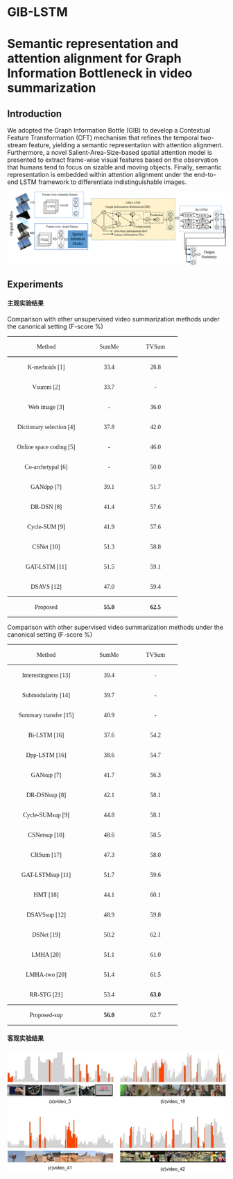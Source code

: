 # GIB-LSTM
# Semantic representation and attention alignment for Graph Information Bottleneck in video summarization  

## Introduction

We adopted the Graph Information Bottle (GIB) to develop a Contextual Feature Transformation (CFT)  mechanism that refines the temporal two-stream feature, yielding a semantic representation with attention alignment. Furthermore, a novel Salient-Area-Size-based spatial attention model is presented to extract frame-wise visual features based on the observation that humans tend to focus on sizable and moving objects. Finally, semantic representation is embedded within attention alignment under the end-to-end LSTM framework to differentiate indistinguishable images.

![](https://github.com/wangrui91/GIB-LSTM/blob/main/images/GIB-LSTM.png)

##  Experiments
#### 主观实验结果
Comparison with other unsupervised video summarization methods under the canonical setting (F-score %)

<table class=MsoTableGrid border=1 cellspacing=0 cellpadding=0
 style='border-collapse:collapse;border:none;mso-border-alt:solid windowtext .5pt;
 mso-yfti-tbllook:1184;mso-padding-alt:0cm 5.4pt 0cm 5.4pt'>
 <tr style='mso-yfti-irow:0;mso-yfti-firstrow:yes'>
  <td width=165 valign=top style='width:123.7pt;border-top:solid windowtext 1.0pt;
  border-left:none;border-bottom:solid windowtext 1.0pt;border-right:none;
  mso-border-top-alt:solid windowtext .5pt;mso-border-bottom-alt:solid windowtext .5pt;
  padding:0cm 5.4pt 0cm 5.4pt'>
  <p class=MsoNormal align=center style='text-align:center;mso-pagination:widow-orphan'><span
  lang=EN-US style='font-family:"Times New Roman",serif'>Method<o:p></o:p></span></p>
  </td>
  <td width=97 valign=top style='width:72.8pt;border-top:solid windowtext 1.0pt;
  border-left:none;border-bottom:solid windowtext 1.0pt;border-right:none;
  mso-border-top-alt:solid windowtext .5pt;mso-border-bottom-alt:solid windowtext .5pt;
  padding:0cm 5.4pt 0cm 5.4pt'>
  <p class=MsoNormal align=center style='text-align:center;mso-pagination:widow-orphan'><span
  class=SpellE><span lang=EN-US style='font-family:"Times New Roman",serif'>SumMe</span></span><span
  lang=EN-US style='font-family:"Times New Roman",serif'><o:p></o:p></span></p>
  </td>
  <td width=88 valign=top style='width:66.0pt;border-top:solid windowtext 1.0pt;
  border-left:none;border-bottom:solid windowtext 1.0pt;border-right:none;
  mso-border-top-alt:solid windowtext .5pt;mso-border-bottom-alt:solid windowtext .5pt;
  padding:0cm 5.4pt 0cm 5.4pt'>
  <p class=MsoNormal align=center style='text-align:center;mso-pagination:widow-orphan'><span
  class=SpellE><span lang=EN-US style='font-family:"Times New Roman",serif'>TVSum</span></span><span
  lang=EN-US style='font-family:"Times New Roman",serif'><o:p></o:p></span></p>
  </td>
 </tr>
 <tr style='mso-yfti-irow:1'>
  <td width=165 valign=top style='width:123.7pt;border:none;mso-border-top-alt:
  solid windowtext .5pt;padding:0cm 5.4pt 0cm 5.4pt'>
  <p class=MsoNormal align=center style='text-align:center;mso-pagination:widow-orphan'><span
  lang=EN-US style='font-family:"Times New Roman",serif'>K-<span class=SpellE>methoids</span>
  [1]<o:p></o:p></span></p>
  </td>
  <td width=97 valign=top style='width:72.8pt;border:none;mso-border-top-alt:
  solid windowtext .5pt;padding:0cm 5.4pt 0cm 5.4pt'>
  <p class=MsoNormal align=center style='text-align:center;mso-pagination:widow-orphan'><span
  lang=EN-US style='font-family:"Times New Roman",serif'>33.4<o:p></o:p></span></p>
  </td>
  <td width=88 valign=top style='width:66.0pt;border:none;mso-border-top-alt:
  solid windowtext .5pt;padding:0cm 5.4pt 0cm 5.4pt'>
  <p class=MsoNormal align=center style='text-align:center;mso-pagination:widow-orphan'><span
  lang=EN-US style='font-family:"Times New Roman",serif'>28.8<o:p></o:p></span></p>
  </td>
 </tr>
 <tr style='mso-yfti-irow:2'>
  <td width=165 valign=top style='width:123.7pt;border:none;padding:0cm 5.4pt 0cm 5.4pt'>
  <p class=MsoNormal align=center style='text-align:center;mso-pagination:widow-orphan'><span
  class=SpellE><span lang=EN-US style='font-family:"Times New Roman",serif'>Vsumm</span></span><span
  lang=EN-US style='font-family:"Times New Roman",serif'> [2]<o:p></o:p></span></p>
  </td>
  <td width=97 valign=top style='width:72.8pt;border:none;padding:0cm 5.4pt 0cm 5.4pt'>
  <p class=MsoNormal align=center style='text-align:center;mso-pagination:widow-orphan'><span
  lang=EN-US style='font-family:"Times New Roman",serif'>33.7<o:p></o:p></span></p>
  </td>
  <td width=88 valign=top style='width:66.0pt;border:none;padding:0cm 5.4pt 0cm 5.4pt'>
  <p class=MsoNormal align=center style='text-align:center;mso-pagination:widow-orphan'><span
  lang=EN-US style='font-family:"Times New Roman",serif'>-<o:p></o:p></span></p>
  </td>
 </tr>
 <tr style='mso-yfti-irow:3'>
  <td width=165 valign=top style='width:123.7pt;border:none;padding:0cm 5.4pt 0cm 5.4pt'>
  <p class=MsoNormal align=center style='text-align:center;mso-pagination:widow-orphan'><span
  lang=EN-US style='font-family:"Times New Roman",serif'>Web image [3]<o:p></o:p></span></p>
  </td>
  <td width=97 valign=top style='width:72.8pt;border:none;padding:0cm 5.4pt 0cm 5.4pt'>
  <p class=MsoNormal align=center style='text-align:center;mso-pagination:widow-orphan'><span
  lang=EN-US style='font-family:"Times New Roman",serif'>-<o:p></o:p></span></p>
  </td>
  <td width=88 valign=top style='width:66.0pt;border:none;padding:0cm 5.4pt 0cm 5.4pt'>
  <p class=MsoNormal align=center style='text-align:center;mso-pagination:widow-orphan'><span
  lang=EN-US style='font-family:"Times New Roman",serif'>36.0<o:p></o:p></span></p>
  </td>
 </tr>
 <tr style='mso-yfti-irow:4'>
  <td width=165 valign=top style='width:123.7pt;border:none;padding:0cm 5.4pt 0cm 5.4pt'>
  <p class=MsoNormal align=center style='text-align:center;mso-pagination:widow-orphan'><span
  lang=EN-US style='font-family:"Times New Roman",serif'>Dictionary selection [4]<o:p></o:p></span></p>
  </td>
  <td width=97 valign=top style='width:72.8pt;border:none;padding:0cm 5.4pt 0cm 5.4pt'>
  <p class=MsoNormal align=center style='text-align:center;mso-pagination:widow-orphan'><span
  lang=EN-US style='font-family:"Times New Roman",serif'>37.8<o:p></o:p></span></p>
  </td>
  <td width=88 valign=top style='width:66.0pt;border:none;padding:0cm 5.4pt 0cm 5.4pt'>
  <p class=MsoNormal align=center style='text-align:center;mso-pagination:widow-orphan'><span
  lang=EN-US style='font-family:"Times New Roman",serif'>42.0<o:p></o:p></span></p>
  </td>
 </tr>
 <tr style='mso-yfti-irow:5'>
  <td width=165 valign=top style='width:123.7pt;border:none;padding:0cm 5.4pt 0cm 5.4pt'>
  <p class=MsoNormal align=center style='text-align:center;mso-pagination:widow-orphan'><span
  lang=EN-US style='font-family:"Times New Roman",serif'>Online space coding [5]<o:p></o:p></span></p>
  </td>
  <td width=97 valign=top style='width:72.8pt;border:none;padding:0cm 5.4pt 0cm 5.4pt'>
  <p class=MsoNormal align=center style='text-align:center;mso-pagination:widow-orphan'><span
  lang=EN-US style='font-family:"Times New Roman",serif'>-<o:p></o:p></span></p>
  </td>
  <td width=88 valign=top style='width:66.0pt;border:none;padding:0cm 5.4pt 0cm 5.4pt'>
  <p class=MsoNormal align=center style='text-align:center;mso-pagination:widow-orphan'><span
  lang=EN-US style='font-family:"Times New Roman",serif'>46.0<o:p></o:p></span></p>
  </td>
 </tr>
 <tr style='mso-yfti-irow:6'>
  <td width=165 valign=top style='width:123.7pt;border:none;padding:0cm 5.4pt 0cm 5.4pt'>
  <p class=MsoNormal align=center style='text-align:center;mso-pagination:widow-orphan'><span
  lang=EN-US style='font-family:"Times New Roman",serif'>Co-archetypal [6]<o:p></o:p></span></p>
  </td>
  <td width=97 valign=top style='width:72.8pt;border:none;padding:0cm 5.4pt 0cm 5.4pt'>
  <p class=MsoNormal align=center style='text-align:center;mso-pagination:widow-orphan'><span
  lang=EN-US style='font-family:"Times New Roman",serif'>-<o:p></o:p></span></p>
  </td>
  <td width=88 valign=top style='width:66.0pt;border:none;padding:0cm 5.4pt 0cm 5.4pt'>
  <p class=MsoNormal align=center style='text-align:center;mso-pagination:widow-orphan'><span
  lang=EN-US style='font-family:"Times New Roman",serif'>50.0<o:p></o:p></span></p>
  </td>
 </tr>
 <tr style='mso-yfti-irow:7'>
  <td width=165 valign=top style='width:123.7pt;border:none;padding:0cm 5.4pt 0cm 5.4pt'>
  <p class=MsoNormal align=center style='text-align:center;mso-pagination:widow-orphan'><span
  class=SpellE><span lang=EN-US style='font-family:"Times New Roman",serif'>GANdpp</span></span><span
  lang=EN-US style='font-family:"Times New Roman",serif'> [7]<o:p></o:p></span></p>
  </td>
  <td width=97 valign=top style='width:72.8pt;border:none;padding:0cm 5.4pt 0cm 5.4pt'>
  <p class=MsoNormal align=center style='text-align:center;mso-pagination:widow-orphan'><span
  lang=EN-US style='font-family:"Times New Roman",serif'>39.1<o:p></o:p></span></p>
  </td>
  <td width=88 valign=top style='width:66.0pt;border:none;padding:0cm 5.4pt 0cm 5.4pt'>
  <p class=MsoNormal align=center style='text-align:center;mso-pagination:widow-orphan'><span
  lang=EN-US style='font-family:"Times New Roman",serif'>51.7<o:p></o:p></span></p>
  </td>
 </tr>
 <tr style='mso-yfti-irow:8'>
  <td width=165 valign=top style='width:123.7pt;border:none;padding:0cm 5.4pt 0cm 5.4pt'>
  <p class=MsoNormal align=center style='text-align:center;mso-pagination:widow-orphan'><span
  lang=EN-US style='font-family:"Times New Roman",serif'>DR-DSN [8]<o:p></o:p></span></p>
  </td>
  <td width=97 valign=top style='width:72.8pt;border:none;padding:0cm 5.4pt 0cm 5.4pt'>
  <p class=MsoNormal align=center style='text-align:center;mso-pagination:widow-orphan'><span
  lang=EN-US style='font-family:"Times New Roman",serif'>41.4<o:p></o:p></span></p>
  </td>
  <td width=88 valign=top style='width:66.0pt;border:none;padding:0cm 5.4pt 0cm 5.4pt'>
  <p class=MsoNormal align=center style='text-align:center;mso-pagination:widow-orphan'><span
  lang=EN-US style='font-family:"Times New Roman",serif'>57.6<o:p></o:p></span></p>
  </td>
 </tr>
 <tr style='mso-yfti-irow:9'>
  <td width=165 valign=top style='width:123.7pt;border:none;padding:0cm 5.4pt 0cm 5.4pt'>
  <p class=MsoNormal align=center style='text-align:center;mso-pagination:widow-orphan'><span
  lang=EN-US style='font-family:"Times New Roman",serif'>Cycle-SUM [9]<o:p></o:p></span></p>
  </td>
  <td width=97 valign=top style='width:72.8pt;border:none;padding:0cm 5.4pt 0cm 5.4pt'>
  <p class=MsoNormal align=center style='text-align:center;mso-pagination:widow-orphan'><span
  lang=EN-US style='font-family:"Times New Roman",serif'>41.9<o:p></o:p></span></p>
  </td>
  <td width=88 valign=top style='width:66.0pt;border:none;padding:0cm 5.4pt 0cm 5.4pt'>
  <p class=MsoNormal align=center style='text-align:center;mso-pagination:widow-orphan'><span
  lang=EN-US style='font-family:"Times New Roman",serif'>57.6<o:p></o:p></span></p>
  </td>
 </tr>
 <tr style='mso-yfti-irow:10'>
  <td width=165 valign=top style='width:123.7pt;border:none;padding:0cm 5.4pt 0cm 5.4pt'>
  <p class=MsoNormal align=center style='text-align:center;mso-pagination:widow-orphan'><span
  class=SpellE><span lang=EN-US style='font-family:"Times New Roman",serif'>CSNet</span></span><span
  lang=EN-US style='font-family:"Times New Roman",serif'> [10]<o:p></o:p></span></p>
  </td>
  <td width=97 valign=top style='width:72.8pt;border:none;padding:0cm 5.4pt 0cm 5.4pt'>
  <p class=MsoNormal align=center style='text-align:center;mso-pagination:widow-orphan'><span
  lang=EN-US style='font-family:"Times New Roman",serif'>51.3<o:p></o:p></span></p>
  </td>
  <td width=88 valign=top style='width:66.0pt;border:none;padding:0cm 5.4pt 0cm 5.4pt'>
  <p class=MsoNormal align=center style='text-align:center;mso-pagination:widow-orphan'><span
  lang=EN-US style='font-family:"Times New Roman",serif'>58.8<o:p></o:p></span></p>
  </td>
 </tr>
 <tr style='mso-yfti-irow:11'>
  <td width=165 valign=top style='width:123.7pt;border:none;padding:0cm 5.4pt 0cm 5.4pt'>
  <p class=MsoNormal align=center style='text-align:center;mso-pagination:widow-orphan'><span
  lang=EN-US style='font-family:"Times New Roman",serif'>GAT-LSTM [11]<o:p></o:p></span></p>
  </td>
  <td width=97 valign=top style='width:72.8pt;border:none;padding:0cm 5.4pt 0cm 5.4pt'>
  <p class=MsoNormal align=center style='text-align:center;mso-pagination:widow-orphan'><span
  lang=EN-US style='font-family:"Times New Roman",serif'>51.5<o:p></o:p></span></p>
  </td>
  <td width=88 valign=top style='width:66.0pt;border:none;padding:0cm 5.4pt 0cm 5.4pt'>
  <p class=MsoNormal align=center style='text-align:center;mso-pagination:widow-orphan'><span
  lang=EN-US style='font-family:"Times New Roman",serif'>59.1<o:p></o:p></span></p>
  </td>
 </tr>
 <tr style='mso-yfti-irow:12'>
  <td width=165 valign=top style='width:123.7pt;border:none;border-bottom:solid windowtext 1.0pt;
  mso-border-bottom-alt:solid windowtext .5pt;padding:0cm 5.4pt 0cm 5.4pt'>
  <p class=MsoNormal align=center style='text-align:center;mso-pagination:widow-orphan'><span
  lang=EN-US style='font-family:"Times New Roman",serif'>DSAVS [12]<o:p></o:p></span></p>
  </td>
  <td width=97 valign=top style='width:72.8pt;border:none;border-bottom:solid windowtext 1.0pt;
  mso-border-bottom-alt:solid windowtext .5pt;padding:0cm 5.4pt 0cm 5.4pt'>
  <p class=MsoNormal align=center style='text-align:center;mso-pagination:widow-orphan'><span
  lang=EN-US style='font-family:"Times New Roman",serif'>47.0<o:p></o:p></span></p>
  </td>
  <td width=88 valign=top style='width:66.0pt;border:none;border-bottom:solid windowtext 1.0pt;
  mso-border-bottom-alt:solid windowtext .5pt;padding:0cm 5.4pt 0cm 5.4pt'>
  <p class=MsoNormal align=center style='text-align:center;mso-pagination:widow-orphan'><span
  lang=EN-US style='font-family:"Times New Roman",serif'>59.4<o:p></o:p></span></p>
  </td>
 </tr>
 <tr style='mso-yfti-irow:13;mso-yfti-lastrow:yes'>
  <td width=165 valign=top style='width:123.7pt;border:none;border-bottom:solid windowtext 1.0pt;
  mso-border-top-alt:solid windowtext .5pt;mso-border-top-alt:solid windowtext .5pt;
  mso-border-bottom-alt:solid windowtext .5pt;padding:0cm 5.4pt 0cm 5.4pt'>
  <p class=MsoNormal align=center style='text-align:center;mso-pagination:widow-orphan'><span
  lang=EN-US style='font-family:"Times New Roman",serif'>Proposed<o:p></o:p></span></p>
  </td>
  <td width=97 valign=top style='width:72.8pt;border:none;border-bottom:solid windowtext 1.0pt;
  mso-border-top-alt:solid windowtext .5pt;mso-border-top-alt:solid windowtext .5pt;
  mso-border-bottom-alt:solid windowtext .5pt;padding:0cm 5.4pt 0cm 5.4pt'>
  <p class=MsoNormal align=center style='text-align:center;mso-pagination:widow-orphan'><b><span
  lang=EN-US style='font-family:"Times New Roman",serif'>55.0<o:p></o:p></span></b></p>
  </td>
  <td width=88 valign=top style='width:66.0pt;border:none;border-bottom:solid windowtext 1.0pt;
  mso-border-top-alt:solid windowtext .5pt;mso-border-top-alt:solid windowtext .5pt;
  mso-border-bottom-alt:solid windowtext .5pt;padding:0cm 5.4pt 0cm 5.4pt'>
  <p class=MsoNormal align=center style='text-align:center;mso-pagination:widow-orphan'><b><span
  lang=EN-US style='font-family:"Times New Roman",serif'>62.5<o:p></o:p></span></b></p>
  </td>
 </tr>
</table>

Comparison with other supervised video summarization methods under the canonical setting (F-score %)

<table class=MsoTableGrid border=1 cellspacing=0 cellpadding=0
 style='border-collapse:collapse;border:none;mso-border-alt:solid windowtext .5pt;
 mso-yfti-tbllook:1184;mso-padding-alt:0cm 5.4pt 0cm 5.4pt'>
 <tr style='mso-yfti-irow:0;mso-yfti-firstrow:yes'>
  <td width=165 valign=top style='width:123.7pt;border-top:solid windowtext 1.0pt;
  border-left:none;border-bottom:solid windowtext 1.0pt;border-right:none;
  mso-border-top-alt:solid windowtext .5pt;mso-border-bottom-alt:solid windowtext .5pt;
  padding:0cm 5.4pt 0cm 5.4pt'>
  <p class=MsoNormal align=center style='text-align:center;mso-pagination:widow-orphan'><span
  lang=EN-US style='font-family:"Times New Roman",serif'>Method</span><span
  lang=EN-US style='mso-bidi-font-size:10.5pt;font-family:"Times New Roman",serif'><o:p></o:p></span></p>
  </td>
  <td width=97 valign=top style='width:72.8pt;border-top:solid windowtext 1.0pt;
  border-left:none;border-bottom:solid windowtext 1.0pt;border-right:none;
  mso-border-top-alt:solid windowtext .5pt;mso-border-bottom-alt:solid windowtext .5pt;
  padding:0cm 5.4pt 0cm 5.4pt'>
  <p class=MsoNormal align=center style='text-align:center;mso-pagination:widow-orphan'><span
  class=SpellE><span lang=EN-US style='font-family:"Times New Roman",serif'>SumMe</span></span><span
  lang=EN-US style='font-family:"Times New Roman",serif'><o:p></o:p></span></p>
  </td>
  <td width=88 valign=top style='width:66.0pt;border-top:solid windowtext 1.0pt;
  border-left:none;border-bottom:solid windowtext 1.0pt;border-right:none;
  mso-border-top-alt:solid windowtext .5pt;mso-border-bottom-alt:solid windowtext .5pt;
  padding:0cm 5.4pt 0cm 5.4pt'>
  <p class=MsoNormal align=center style='text-align:center;mso-pagination:widow-orphan'><span
  class=SpellE><span lang=EN-US style='font-family:"Times New Roman",serif'>TVSum</span></span><span
  lang=EN-US style='font-family:"Times New Roman",serif'><o:p></o:p></span></p>
  </td>
 </tr>
 <tr style='mso-yfti-irow:1'>
  <td width=165 valign=top style='width:123.7pt;border:none;mso-border-top-alt:
  solid windowtext .5pt;padding:0cm 5.4pt 0cm 5.4pt'>
  <p class=MsoNormal align=center style='text-align:center;mso-pagination:widow-orphan'><span
  lang=EN-US style='font-family:"Times New Roman",serif'>Interestingness [13]<o:p></o:p></span></p>
  </td>
  <td width=97 valign=top style='width:72.8pt;border:none;mso-border-top-alt:
  solid windowtext .5pt;padding:0cm 5.4pt 0cm 5.4pt'>
  <p class=MsoNormal align=center style='text-align:center;mso-pagination:widow-orphan'><span
  lang=EN-US style='font-family:"Times New Roman",serif'>39.4<o:p></o:p></span></p>
  </td>
  <td width=88 valign=top style='width:66.0pt;border:none;mso-border-top-alt:
  solid windowtext .5pt;padding:0cm 5.4pt 0cm 5.4pt'>
  <p class=MsoNormal align=center style='text-align:center;mso-pagination:widow-orphan'><span
  lang=EN-US style='font-family:"Times New Roman",serif'>-<o:p></o:p></span></p>
  </td>
 </tr>
 <tr style='mso-yfti-irow:2;height:16.1pt'>
  <td width=165 valign=top style='width:123.7pt;border:none;padding:0cm 5.4pt 0cm 5.4pt;
  height:16.1pt'>
  <p class=MsoNormal align=center style='text-align:center;mso-pagination:widow-orphan'><span
  class=SpellE><span lang=EN-US style='font-family:"Times New Roman",serif'>Submodularity</span></span><span
  lang=EN-US style='font-family:"Times New Roman",serif'> [14]<o:p></o:p></span></p>
  </td>
  <td width=97 valign=top style='width:72.8pt;border:none;padding:0cm 5.4pt 0cm 5.4pt;
  height:16.1pt'>
  <p class=MsoNormal align=center style='text-align:center;mso-pagination:widow-orphan'><span
  lang=EN-US style='font-family:"Times New Roman",serif'>39.7<o:p></o:p></span></p>
  </td>
  <td width=88 valign=top style='width:66.0pt;border:none;padding:0cm 5.4pt 0cm 5.4pt;
  height:16.1pt'>
  <p class=MsoNormal align=center style='text-align:center;mso-pagination:widow-orphan'><span
  lang=EN-US style='font-family:"Times New Roman",serif'>-<o:p></o:p></span></p>
  </td>
 </tr>
 <tr style='mso-yfti-irow:3'>
  <td width=165 valign=top style='width:123.7pt;border:none;padding:0cm 5.4pt 0cm 5.4pt'>
  <p class=MsoNormal align=center style='text-align:center;mso-pagination:widow-orphan'><span
  lang=EN-US style='font-family:"Times New Roman",serif'>Summary transfer [15]<o:p></o:p></span></p>
  </td>
  <td width=97 valign=top style='width:72.8pt;border:none;padding:0cm 5.4pt 0cm 5.4pt'>
  <p class=MsoNormal align=center style='text-align:center;mso-pagination:widow-orphan'><span
  lang=EN-US style='font-family:"Times New Roman",serif'>40.9<o:p></o:p></span></p>
  </td>
  <td width=88 valign=top style='width:66.0pt;border:none;padding:0cm 5.4pt 0cm 5.4pt'>
  <p class=MsoNormal align=center style='text-align:center;mso-pagination:widow-orphan'><span
  lang=EN-US style='font-family:"Times New Roman",serif'>-<o:p></o:p></span></p>
  </td>
 </tr>
 <tr style='mso-yfti-irow:4'>
  <td width=165 valign=top style='width:123.7pt;border:none;padding:0cm 5.4pt 0cm 5.4pt'>
  <p class=MsoNormal align=center style='text-align:center;mso-pagination:widow-orphan'><span
  lang=EN-US style='font-family:"Times New Roman",serif'>Bi-LSTM [16]<o:p></o:p></span></p>
  </td>
  <td width=97 valign=top style='width:72.8pt;border:none;padding:0cm 5.4pt 0cm 5.4pt'>
  <p class=MsoNormal align=center style='text-align:center;mso-pagination:widow-orphan'><span
  lang=EN-US style='font-family:"Times New Roman",serif'>37.6<o:p></o:p></span></p>
  </td>
  <td width=88 valign=top style='width:66.0pt;border:none;padding:0cm 5.4pt 0cm 5.4pt'>
  <p class=MsoNormal align=center style='text-align:center;mso-pagination:widow-orphan'><span
  lang=EN-US style='font-family:"Times New Roman",serif'>54.2<o:p></o:p></span></p>
  </td>
 </tr>
 <tr style='mso-yfti-irow:5'>
  <td width=165 valign=top style='width:123.7pt;border:none;padding:0cm 5.4pt 0cm 5.4pt'>
  <p class=MsoNormal align=center style='text-align:center;mso-pagination:widow-orphan'><span
  class=SpellE><span lang=EN-US style='font-family:"Times New Roman",serif'>Dpp</span></span><span
  lang=EN-US style='font-family:"Times New Roman",serif'>-LSTM [16]<o:p></o:p></span></p>
  </td>
  <td width=97 valign=top style='width:72.8pt;border:none;padding:0cm 5.4pt 0cm 5.4pt'>
  <p class=MsoNormal align=center style='text-align:center;mso-pagination:widow-orphan'><span
  lang=EN-US style='font-family:"Times New Roman",serif'>38.6<o:p></o:p></span></p>
  </td>
  <td width=88 valign=top style='width:66.0pt;border:none;padding:0cm 5.4pt 0cm 5.4pt'>
  <p class=MsoNormal align=center style='text-align:center;mso-pagination:widow-orphan'><span
  lang=EN-US style='font-family:"Times New Roman",serif'>54.7<o:p></o:p></span></p>
  </td>
 </tr>
 <tr style='mso-yfti-irow:6'>
  <td width=165 valign=top style='width:123.7pt;border:none;padding:0cm 5.4pt 0cm 5.4pt'>
  <p class=MsoNormal align=center style='text-align:center;mso-pagination:widow-orphan'><span
  class=SpellE><span lang=EN-US style='font-family:"Times New Roman",serif'>GANsup</span></span><span
  lang=EN-US style='font-family:"Times New Roman",serif'> [7]<o:p></o:p></span></p>
  </td>
  <td width=97 valign=top style='width:72.8pt;border:none;padding:0cm 5.4pt 0cm 5.4pt'>
  <p class=MsoNormal align=center style='text-align:center;mso-pagination:widow-orphan'><span
  lang=EN-US style='font-family:"Times New Roman",serif'>41.7<o:p></o:p></span></p>
  </td>
  <td width=88 valign=top style='width:66.0pt;border:none;padding:0cm 5.4pt 0cm 5.4pt'>
  <p class=MsoNormal align=center style='text-align:center;mso-pagination:widow-orphan'><span
  lang=EN-US style='font-family:"Times New Roman",serif'>56.3<o:p></o:p></span></p>
  </td>
 </tr>
 <tr style='mso-yfti-irow:7'>
  <td width=165 valign=top style='width:123.7pt;border:none;padding:0cm 5.4pt 0cm 5.4pt'>
  <p class=MsoNormal align=center style='text-align:center;mso-pagination:widow-orphan'><span
  lang=EN-US style='font-family:"Times New Roman",serif'>DR-<span class=SpellE>DSNsup</span>
  [8]<o:p></o:p></span></p>
  </td>
  <td width=97 valign=top style='width:72.8pt;border:none;padding:0cm 5.4pt 0cm 5.4pt'>
  <p class=MsoNormal align=center style='text-align:center;mso-pagination:widow-orphan'><span
  lang=EN-US style='font-family:"Times New Roman",serif'>42.1<o:p></o:p></span></p>
  </td>
  <td width=88 valign=top style='width:66.0pt;border:none;padding:0cm 5.4pt 0cm 5.4pt'>
  <p class=MsoNormal align=center style='text-align:center;mso-pagination:widow-orphan'><span
  lang=EN-US style='font-family:"Times New Roman",serif'>58.1<o:p></o:p></span></p>
  </td>
 </tr>
 <tr style='mso-yfti-irow:8'>
  <td width=165 valign=top style='width:123.7pt;border:none;padding:0cm 5.4pt 0cm 5.4pt'>
  <p class=MsoNormal align=center style='text-align:center;mso-pagination:widow-orphan'><span
  lang=EN-US style='font-family:"Times New Roman",serif'>Cycle-<span
  class=SpellE>SUMsup</span> [9]<o:p></o:p></span></p>
  </td>
  <td width=97 valign=top style='width:72.8pt;border:none;padding:0cm 5.4pt 0cm 5.4pt'>
  <p class=MsoNormal align=center style='text-align:center;mso-pagination:widow-orphan'><span
  lang=EN-US style='font-family:"Times New Roman",serif'>44.8<o:p></o:p></span></p>
  </td>
  <td width=88 valign=top style='width:66.0pt;border:none;padding:0cm 5.4pt 0cm 5.4pt'>
  <p class=MsoNormal align=center style='text-align:center;mso-pagination:widow-orphan'><span
  lang=EN-US style='font-family:"Times New Roman",serif'>58.1<o:p></o:p></span></p>
  </td>
 </tr>
 <tr style='mso-yfti-irow:9'>
  <td width=165 valign=top style='width:123.7pt;border:none;padding:0cm 5.4pt 0cm 5.4pt'>
  <p class=MsoNormal align=center style='text-align:center;mso-pagination:widow-orphan'><span
  class=SpellE><span lang=EN-US style='font-family:"Times New Roman",serif'>CSNetsup</span></span><span
  lang=EN-US style='font-family:"Times New Roman",serif'> [10]<o:p></o:p></span></p>
  </td>
  <td width=97 valign=top style='width:72.8pt;border:none;padding:0cm 5.4pt 0cm 5.4pt'>
  <p class=MsoNormal align=center style='text-align:center;mso-pagination:widow-orphan'><span
  lang=EN-US style='font-family:"Times New Roman",serif'>48.6<o:p></o:p></span></p>
  </td>
  <td width=88 valign=top style='width:66.0pt;border:none;padding:0cm 5.4pt 0cm 5.4pt'>
  <p class=MsoNormal align=center style='text-align:center;mso-pagination:widow-orphan'><span
  lang=EN-US style='font-family:"Times New Roman",serif'>58.5<o:p></o:p></span></p>
  </td>
 </tr>
 <tr style='mso-yfti-irow:10'>
  <td width=165 valign=top style='width:123.7pt;border:none;padding:0cm 5.4pt 0cm 5.4pt'>
  <p class=MsoNormal align=center style='text-align:center;mso-pagination:widow-orphan'><span
  class=SpellE><span lang=EN-US style='font-family:"Times New Roman",serif'>CRSum</span></span><span
  lang=EN-US style='font-family:"Times New Roman",serif'> [17]<o:p></o:p></span></p>
  </td>
  <td width=97 valign=top style='width:72.8pt;border:none;padding:0cm 5.4pt 0cm 5.4pt'>
  <p class=MsoNormal align=center style='text-align:center;mso-pagination:widow-orphan'><span
  lang=EN-US style='font-family:"Times New Roman",serif'>47.3<o:p></o:p></span></p>
  </td>
  <td width=88 valign=top style='width:66.0pt;border:none;padding:0cm 5.4pt 0cm 5.4pt'>
  <p class=MsoNormal align=center style='text-align:center;mso-pagination:widow-orphan'><span
  lang=EN-US style='font-family:"Times New Roman",serif'>58.0<o:p></o:p></span></p>
  </td>
 </tr>
 <tr style='mso-yfti-irow:11'>
  <td width=165 valign=top style='width:123.7pt;border:none;padding:0cm 5.4pt 0cm 5.4pt'>
  <p class=MsoNormal align=center style='text-align:center;mso-pagination:widow-orphan'><span
  lang=EN-US style='font-family:"Times New Roman",serif'>GAT-<span
  class=SpellE>LSTMsup</span> [11]<o:p></o:p></span></p>
  </td>
  <td width=97 valign=top style='width:72.8pt;border:none;padding:0cm 5.4pt 0cm 5.4pt'>
  <p class=MsoNormal align=center style='text-align:center;mso-pagination:widow-orphan'><span
  lang=EN-US style='font-family:"Times New Roman",serif'>51.7<o:p></o:p></span></p>
  </td>
  <td width=88 valign=top style='width:66.0pt;border:none;padding:0cm 5.4pt 0cm 5.4pt'>
  <p class=MsoNormal align=center style='text-align:center;mso-pagination:widow-orphan'><span
  lang=EN-US style='font-family:"Times New Roman",serif'>59.6<o:p></o:p></span></p>
  </td>
 </tr>
 <tr style='mso-yfti-irow:12'>
  <td width=165 valign=top style='width:123.7pt;border:none;padding:0cm 5.4pt 0cm 5.4pt'>
  <p class=MsoNormal align=center style='text-align:center;mso-pagination:widow-orphan'><span
  lang=EN-US style='font-family:"Times New Roman",serif'>HMT [18]<o:p></o:p></span></p>
  </td>
  <td width=97 valign=top style='width:72.8pt;border:none;padding:0cm 5.4pt 0cm 5.4pt'>
  <p class=MsoNormal align=center style='text-align:center;mso-pagination:widow-orphan'><span
  lang=EN-US style='font-family:"Times New Roman",serif'>44.1<o:p></o:p></span></p>
  </td>
  <td width=88 valign=top style='width:66.0pt;border:none;padding:0cm 5.4pt 0cm 5.4pt'>
  <p class=MsoNormal align=center style='text-align:center;mso-pagination:widow-orphan'><span
  lang=EN-US style='font-family:"Times New Roman",serif'>60.1<o:p></o:p></span></p>
  </td>
 </tr>
 <tr style='mso-yfti-irow:13'>
  <td width=165 valign=top style='width:123.7pt;border:none;padding:0cm 5.4pt 0cm 5.4pt'>
  <p class=MsoNormal align=center style='text-align:center;mso-pagination:widow-orphan'><span
  class=SpellE><span lang=EN-US style='font-family:"Times New Roman",serif'>DSAVSsup</span></span><span
  lang=EN-US style='font-family:"Times New Roman",serif'> [12]<o:p></o:p></span></p>
  </td>
  <td width=97 valign=top style='width:72.8pt;border:none;padding:0cm 5.4pt 0cm 5.4pt'>
  <p class=MsoNormal align=center style='text-align:center;mso-pagination:widow-orphan'><span
  lang=EN-US style='font-family:"Times New Roman",serif'>48.9<o:p></o:p></span></p>
  </td>
  <td width=88 valign=top style='width:66.0pt;border:none;padding:0cm 5.4pt 0cm 5.4pt'>
  <p class=MsoNormal align=center style='text-align:center;mso-pagination:widow-orphan'><span
  lang=EN-US style='font-family:"Times New Roman",serif'>59.8<o:p></o:p></span></p>
  </td>
 </tr>
 <tr style='mso-yfti-irow:14'>
  <td width=165 valign=top style='width:123.7pt;border:none;padding:0cm 5.4pt 0cm 5.4pt'>
  <p class=MsoNormal align=center style='text-align:center;mso-pagination:widow-orphan'><span
  class=SpellE><span lang=EN-US style='font-family:"Times New Roman",serif'>DSNet</span></span><span
  lang=EN-US style='font-family:"Times New Roman",serif'> [19]<o:p></o:p></span></p>
  </td>
  <td width=97 valign=top style='width:72.8pt;border:none;padding:0cm 5.4pt 0cm 5.4pt'>
  <p class=MsoNormal align=center style='text-align:center;mso-pagination:widow-orphan'><span
  lang=EN-US style='font-family:"Times New Roman",serif'>50.2<o:p></o:p></span></p>
  </td>
  <td width=88 valign=top style='width:66.0pt;border:none;padding:0cm 5.4pt 0cm 5.4pt'>
  <p class=MsoNormal align=center style='text-align:center;mso-pagination:widow-orphan'><span
  lang=EN-US style='font-family:"Times New Roman",serif'>62.1<o:p></o:p></span></p>
  </td>
 </tr>
 <tr style='mso-yfti-irow:15'>
  <td width=165 valign=top style='width:123.7pt;border:none;padding:0cm 5.4pt 0cm 5.4pt'>
  <p class=MsoNormal align=center style='text-align:center;mso-pagination:widow-orphan'><span
  lang=EN-US style='font-family:"Times New Roman",serif'>LMHA [20]<o:p></o:p></span></p>
  </td>
  <td width=97 valign=top style='width:72.8pt;border:none;padding:0cm 5.4pt 0cm 5.4pt'>
  <p class=MsoNormal align=center style='text-align:center;mso-pagination:widow-orphan'><span
  lang=EN-US style='font-family:"Times New Roman",serif'>51.1<o:p></o:p></span></p>
  </td>
  <td width=88 valign=top style='width:66.0pt;border:none;padding:0cm 5.4pt 0cm 5.4pt'>
  <p class=MsoNormal align=center style='text-align:center;mso-pagination:widow-orphan'><span
  lang=EN-US style='font-family:"Times New Roman",serif'>61.0<o:p></o:p></span></p>
  </td>
 </tr>
 <tr style='mso-yfti-irow:16'>
  <td width=165 valign=top style='width:123.7pt;border:none;padding:0cm 5.4pt 0cm 5.4pt'>
  <p class=MsoNormal align=center style='text-align:center;mso-pagination:widow-orphan'><span
  lang=EN-US style='font-family:"Times New Roman",serif'>LMHA-two [20]<o:p></o:p></span></p>
  </td>
  <td width=97 valign=top style='width:72.8pt;border:none;padding:0cm 5.4pt 0cm 5.4pt'>
  <p class=MsoNormal align=center style='text-align:center;mso-pagination:widow-orphan'><span
  lang=EN-US style='font-family:"Times New Roman",serif'>51.4<o:p></o:p></span></p>
  </td>
  <td width=88 valign=top style='width:66.0pt;border:none;padding:0cm 5.4pt 0cm 5.4pt'>
  <p class=MsoNormal align=center style='text-align:center;mso-pagination:widow-orphan'><span
  lang=EN-US style='font-family:"Times New Roman",serif'>61.5<o:p></o:p></span></p>
  </td>
 </tr>
 <tr style='mso-yfti-irow:17'>
  <td width=165 valign=top style='width:123.7pt;border:none;border-bottom:solid windowtext 1.0pt;
  mso-border-bottom-alt:solid windowtext .5pt;padding:0cm 5.4pt 0cm 5.4pt'>
  <p class=MsoNormal align=center style='text-align:center;mso-pagination:widow-orphan'><span
  lang=EN-US style='font-family:"Times New Roman",serif'>RR-STG [21]<o:p></o:p></span></p>
  </td>
  <td width=97 valign=top style='width:72.8pt;border:none;border-bottom:solid windowtext 1.0pt;
  mso-border-bottom-alt:solid windowtext .5pt;padding:0cm 5.4pt 0cm 5.4pt'>
  <p class=MsoNormal align=center style='text-align:center;mso-pagination:widow-orphan'><span
  lang=EN-US style='font-family:"Times New Roman",serif'>53.4<o:p></o:p></span></p>
  </td>
  <td width=88 valign=top style='width:66.0pt;border:none;border-bottom:solid windowtext 1.0pt;
  mso-border-bottom-alt:solid windowtext .5pt;padding:0cm 5.4pt 0cm 5.4pt'>
  <p class=MsoNormal align=center style='text-align:center;mso-pagination:widow-orphan'><b><span
  lang=EN-US style='font-family:"Times New Roman",serif'>63.0</span></b><span
  lang=EN-US style='font-family:"Times New Roman",serif'><o:p></o:p></span></p>
  </td>
 </tr>
 <tr style='mso-yfti-irow:18;mso-yfti-lastrow:yes'>
  <td width=165 valign=top style='width:123.7pt;border:none;border-bottom:solid windowtext 1.0pt;
  mso-border-top-alt:solid windowtext .5pt;mso-border-top-alt:solid windowtext .5pt;
  mso-border-bottom-alt:solid windowtext .5pt;padding:0cm 5.4pt 0cm 5.4pt'>
  <p class=MsoNormal align=center style='text-align:center;mso-pagination:widow-orphan'><span
  lang=EN-US style='font-family:"Times New Roman",serif'>Proposed-sup<o:p></o:p></span></p>
  </td>
  <td width=97 valign=top style='width:72.8pt;border:none;border-bottom:solid windowtext 1.0pt;
  mso-border-top-alt:solid windowtext .5pt;mso-border-top-alt:solid windowtext .5pt;
  mso-border-bottom-alt:solid windowtext .5pt;padding:0cm 5.4pt 0cm 5.4pt'>
  <p class=MsoNormal align=center style='text-align:center;mso-pagination:widow-orphan'><b><span
  lang=EN-US style='font-family:"Times New Roman",serif'>56.0<o:p></o:p></span></b></p>
  </td>
  <td width=88 valign=top style='width:66.0pt;border:none;border-bottom:solid windowtext 1.0pt;
  mso-border-top-alt:solid windowtext .5pt;mso-border-top-alt:solid windowtext .5pt;
  mso-border-bottom-alt:solid windowtext .5pt;padding:0cm 5.4pt 0cm 5.4pt'>
  <p class=MsoNormal align=center style='text-align:center;mso-pagination:widow-orphan'><span
  lang=EN-US style='font-family:"Times New Roman",serif'>62.7<b><o:p></o:p></b></span></p>
  </td>
 </tr>
</table>



#### 客观实验结果

![](https://github.com/wangrui91/GIB-LSTM/blob/main/images/Visualization.png)
